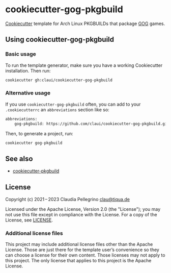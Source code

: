 # cookiecutter-gog-pkgbuild

[Cookiecutter](https://github.com/cookiecutter/cookiecutter)
template for Arch Linux PKGBUILDs that package [GOG](https://www.gog.com) games.

## Using cookiecutter-gog-pkgbuild

### Basic usage

To run the template generator, make sure you have a working
Cookiecutter installation. Then run:

```bash
cookiecutter gh:claui/cookiecutter-gog-pkgbuild
```

### Alternative usage

If you use `cookiecutter-gog-pkgbuild` often, you can add to your
`.cookiecutterrc` an `abbreviations` section like so:

```bash
abbreviations:
    gog-pkgbuild: https://github.com/claui/cookiecutter-gog-pkgbuild.git
```

Then, to generate a project, run:

```bash
cookiecutter gog-pkgbuild
```

## See also

- [cookiecutter-pkgbuild](https://github.com/claui/cookiecutter-pkgbuild)

## License

Copyright (c) 2021 – 2023 Claudia Pellegrino <clau@tiqua.de>

Licensed under the Apache License, Version 2.0 (the "License");
you may not use this file except in compliance with the License.
For a copy of the License, see [LICENSE](LICENSE).

### Additional license files

This project may include additional license files other than the
Apache License. Those are just there for the template user’s
convenience so they can choose a license for their own content.
Those licenses may not apply to this project. The only license
that applies to this project is the Apache License.
